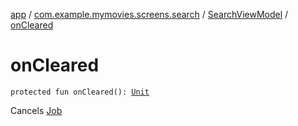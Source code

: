 [app](../../index.md) / [com.example.mymovies.screens.search](../index.md) / [SearchViewModel](index.md) / [onCleared](./on-cleared.md)

# onCleared

`protected fun onCleared(): `[`Unit`](https://kotlinlang.org/api/latest/jvm/stdlib/kotlin/-unit/index.html)

Cancels [Job](#)


